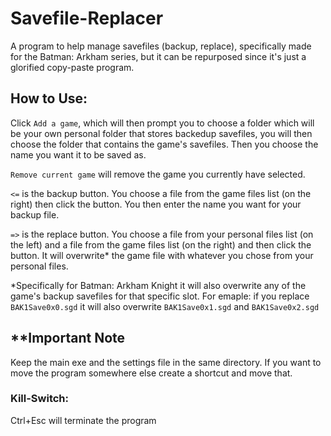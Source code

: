 # Savefile-Replacer
A program to help manage savefiles (backup, replace), specifically made for the Batman: Arkham series, but it can be repurposed since it's just a glorified copy-paste program.

## How to Use:

Click `Add a game`, which will then prompt you to choose a folder which will be your own personal folder that stores backedup savefiles, you will then choose the folder that contains the game's savefiles. Then you choose the name you want it to be saved as.

`Remove current game` will remove the game you currently have selected.

`<=` is the backup button. You choose a file from the game files list (on the right) then click the button. You then enter the name you want for your backup file.

`=>` is the replace button. You choose a file from your personal files list (on the left) and a file from the game files list (on the right) and then click the button. It will overwrite* the game file with whatever you chose from your personal files.

\*Specifically for Batman: Arkham Knight it will also overwrite any of the game's backup savefiles for that specific slot. 
For emaple: if you replace `BAK1Save0x0.sgd` it will also overwrite `BAK1Save0x1.sgd` and `BAK1Save0x2.sgd`

## \*\*Important Note
Keep the main exe and the settings file in the same directory.
If you want to move the program somewhere else create a shortcut and move that.

### Kill-Switch:
Ctrl+Esc will terminate the program
